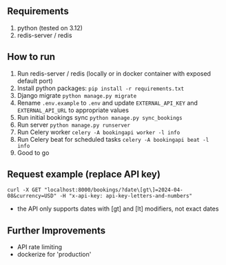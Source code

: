 ## Requirements

1. python (tested on 3.12)
2. redis-server / redis

## How to run

1. Run redis-server / redis (locally or in docker container with exposed default port)
2. Install python packages: `pip install -r requirements.txt`
3. Django migrate `python manage.py migrate`
4. Rename `.env.example` to `.env` and update `EXTERNAL_API_KEY` and `EXTERNAL_API_URL` to appropriate values
5. Run initial bookings sync `python manage.py sync_bookings`
6. Run server `python manage.py runserver`
7. Run Celery worker `celery -A bookingapi worker -l info`
8. Run Celery beat for scheduled tasks `celery -A bookingapi beat -l info`
9. Good to go

## Request example (replace API key)

`curl -X GET "localhost:8000/bookings/?date\[gt\]=2024-04-08&currency=USD" -H "x-api-key: api-key-letters-and-numbers"`
- the API only supports dates with [gt] and [lt] modifiers, not exact dates

## Further Improvements

- API rate limiting
- dockerize for 'production'

